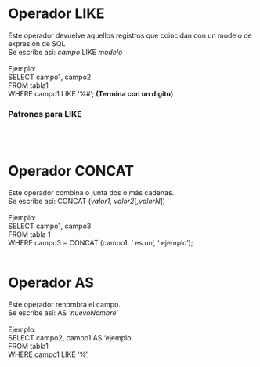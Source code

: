 <h1>Operador LIKE</h1>
Este operador devuelve aquellos registros que coincidan con un modelo de expresión de SQL<br/>
Se escribe así: <i>campo</i> LIKE <i>modelo</i><br/>
<br/>
Ejemplo:<br/>
SELECT campo1, campo2<br/>
FROM tabla1<br/>
WHERE campo1 LIKE ‘%#’; <b>(Termina con un digito)</b>
<br/>
<h3>Patrones para LIKE</h3>

<br/>
<br/>
<h1>Operador CONCAT</h1>
Este operador combina o junta dos o más cadenas.<br/>
Se escribe así: CONCAT (<i>valor1, valor2</i>[<i>,valorN</i>])<br/>
<br/>
Ejemplo:<br/>
SELECT campo1, campo3<br/>
FROM tabla 1<br/>
WHERE campo3 = CONCAT (campo1, ‘ es un’, ‘ ejemplo’);
<br/>
<br/>
<h1>Operador AS</h1>
Este operador renombra el campo.<br/>
Se escribe así: AS <i>‘nuevoNombre’</i><br/>
<br/>
Ejemplo:<br/>
SELECT campo2, campo1 AS ‘ejemplo’<br/>
FROM tabla1<br/>
WHERE campo1 LIKE ‘%’;
